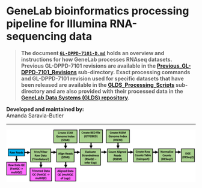 # GeneLab bioinformatics processing pipeline for Illumina RNA-sequencing data

> **The document [`GL-DPPD-7101-D.md`](GL-DPPD-7101-D.md) holds an overview and instructions for how GeneLab processes RNAseq datasets. Previous GL-DPPD-7101 revisions are available in the [Previous_GL-DPPD-7101_Revisions](Previous_GL-DPPD-7101_Revisions) sub-directory. Exact processing commands and GL-DPPD-7101 revision used for specific datasets that have been released are available in the [GLDS_Processing_Scripts](GLDS_Processing_Scripts) sub-directory and are also provided with their processed data in the [GeneLab Data Systems (GLDS) repository](https://genelab-data.ndc.nasa.gov/genelab/projects).**  

**Developed and maintained by:**  
Amanda Saravia-Butler

---

<img src="images/RNAseq_pipeline_diagram.png" align="center" alt=""/>
